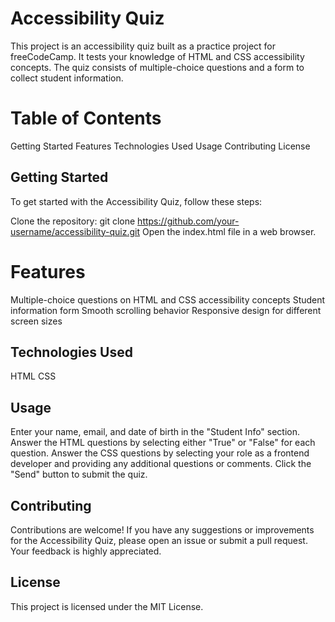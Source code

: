 # Accessibility Quiz

This project is an accessibility quiz built as a practice project for freeCodeCamp. It tests your knowledge of HTML and CSS accessibility concepts. The quiz consists of multiple-choice questions and a form to collect student information.

# Table of Contents

Getting Started
Features
Technologies Used
Usage
Contributing
License

## Getting Started

To get started with the Accessibility Quiz, follow these steps:

Clone the repository: git clone https://github.com/your-username/accessibility-quiz.git
Open the index.html file in a web browser.

# Features

Multiple-choice questions on HTML and CSS accessibility concepts
Student information form
Smooth scrolling behavior
Responsive design for different screen sizes

## Technologies Used

HTML
CSS

## Usage

Enter your name, email, and date of birth in the "Student Info" section.
Answer the HTML questions by selecting either "True" or "False" for each question.
Answer the CSS questions by selecting your role as a frontend developer and providing any additional questions or comments.
Click the "Send" button to submit the quiz.

## Contributing

Contributions are welcome! If you have any suggestions or improvements for the Accessibility Quiz, please open an issue or submit a pull request. Your feedback is highly appreciated.

## License

This project is licensed under the MIT License.
